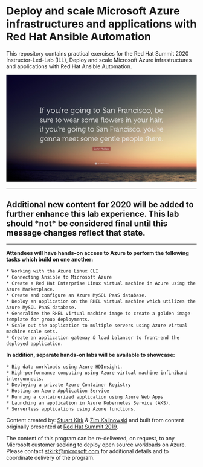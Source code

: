 # Deploy and scale Microsoft Azure infrastructures and applications with Red Hat Ansible Automation
This repository contains practical exercises for the Red Hat Summit 2020 Instructor-Led-Lab (ILL), Deploy and scale Microsoft Azure infrastructures and applications with Red Hat Ansible Automation.</b>
<p align="center">
<img src="images/SFO.jpg">
</p>
<HR>
<h2>Additional new content for 2020 will be added to further enhance this lab experience. This lab should *not* be considered final until this message changes reflect that state.</h2>
<HR>
<b>Attendees will have hands-on access to Azure to perform the following tasks which build on one another:</b>

	* Working with the Azure Linux CLI
	* Connecting Ansible to Microsoft Azure
	* Create a Red Hat Enterprise Linux virtual machine in Azure using the Azure Marketplace.
	* Create and configure an Azure MySQL PaaS database.
	* Deploy an application on the RHEL virtual machine which utilizes the Azure MySQL PaaS database.
	* Generalize the RHEL virtual machine image to create a golden image template for group deployments.
	* Scale out the application to multiple servers using Azure virtual machine scale sets.
	* Create an application gateway & load balancer to front-end the deployed application.
	
<b>In addition, separate hands-on labs will be available to showcase:</b>

	* Big data workloads using Azure HDInsight.
	* High-performance computing using Azure virtual machine infiniband interconnects.
	* Deploying a private Azure Container Registry
	* Hosting an Azure Application Service
	* Running a containerized application using Azure Web Apps
	* Launching an application in Azure Kubernetes Service (AKS).
	* Serverless applications using Azure functions.

Content created by: [Stuart Kirk](https://github.com/stuartatmicrosoft) & [Zim Kalinowski](https://github.com/zikalino) and built from content originally presented at [Red Hat Summit 2019](https://github.com/stuartatmicrosoft/RedHatSummit2019).

The content of this program can be re-delivered, on request, to any Microsoft customer seeking to deploy open source workloads on Azure.  Please contact stkirk@microsoft.com for additional details and to coordinate delivery of the program.
